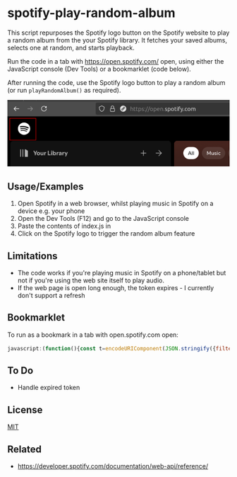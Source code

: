 # spotify-play-random-album

This script repurposes the Spotify logo button on the Spotify website to play a random album from the your Spotify library. It fetches your saved albums, selects one at random, and starts playback.
 
Run the code in a tab with https://open.spotify.com/ open, using either the JavaScript console (Dev Tools) or a bookmarklet (code below).
 
After running the code, use the Spotify logo button to play a random album (or run `playRandomAlbum()` as required).

 ![Spotify button to trigger random album](spotify_button.png)

## Usage/Examples

1. Open Spotify in a web browser, whilst playing music in Spotify on a device e.g. your phone
2. Open the Dev Tools (F12) and go to the JavaScript console
3. Paste the contents of index.js in
4. Click on the Spotify logo to trigger the random album feature

## Limitations

- The code works if you're playing music in Spotify on a phone/tablet but not if you're using the web site itself to play audio.
- If the web page is open long enough, the token expires - I currently don't support a refresh

## Bookmarklet

To run as a bookmark in a tab with open.spotify.com open:   

```javascript
javascript:(function(){const t=encodeURIComponent(JSON.stringify({filters:["Albums"],order:null,textFilter:"",limit:1e3,offset:0,flatten:!1,expandedFolders:[],folderUri:null,includeFoldersWhenFlattening:!0})),e=encodeURIComponent(JSON.stringify({persistedQuery:{version:1,sha256Hash:"e25e473b160efdd4ababa7d98aa909ce0e5ab9c49c81f6d040da077a09e34ab3"}}));async function n(){try{const n=JSON.parse(document.querySelector("#session").textContent).accessToken,r=await fetch("https://api-partner.spotify.com/pathfinder/v1/query?operationName=libraryV3&variables="+t+"&extensions="+e,{headers:{Authorization:"Bearer "+n}});if(!r.ok)throw new Error(`HTTP error! status: ${r.status}`);const a=(await r.json()).data.me.libraryV3.items;if(!a||0===a.length)throw new Error("No albums found in the library");const o=a[Math.floor(Math.random()*a.length)];await fetch("https://api.spotify.com/v1/me/player/play",{method:"PUT",headers:{Authorization:`Bearer ${n}`,"Content-Type":"application/json"},body:JSON.stringify({context_uri:o.item.data.uri})})}catch(t){console.error("Error:",t)}}n(),document.querySelector('svg[data-encore-id="logoSpotify"]').parentElement.addEventListener("click",n)})();
```

## To Do

- Handle expired token


## License

[MIT](https://choosealicense.com/licenses/mit/)


## Related

- https://developer.spotify.com/documentation/web-api/reference/